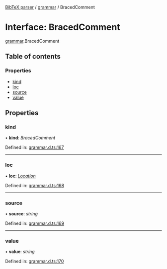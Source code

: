 [BibTeX parser](../README.md) / [grammar](../modules/grammar.md) / BracedComment

# Interface: BracedComment

[grammar](../modules/grammar.md).BracedComment

## Table of contents

### Properties

- [kind](grammar.bracedcomment.md#kind)
- [loc](grammar.bracedcomment.md#loc)
- [source](grammar.bracedcomment.md#source)
- [value](grammar.bracedcomment.md#value)

## Properties

### kind

• **kind**: *BracedComment*

Defined in: [grammar.d.ts:167](https://github.com/retorquere/bibtex-parser/blob/master/grammar.d.ts#L167)

___

### loc

• **loc**: [*Location*](grammar.location.md)

Defined in: [grammar.d.ts:168](https://github.com/retorquere/bibtex-parser/blob/master/grammar.d.ts#L168)

___

### source

• **source**: *string*

Defined in: [grammar.d.ts:169](https://github.com/retorquere/bibtex-parser/blob/master/grammar.d.ts#L169)

___

### value

• **value**: *string*

Defined in: [grammar.d.ts:170](https://github.com/retorquere/bibtex-parser/blob/master/grammar.d.ts#L170)
